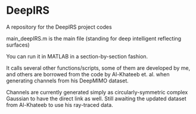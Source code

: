 # DeepIRS
A repository for the DeepIRS project codes

main_deepIRS.m is the main file (standing for deep intelligent reflecting surfaces)

You can run it in MATLAB in a section-by-section fashion.

It calls several other functions/scripts, some of them are developed by me, and others are borrowed from the code by Al-Khateeb et. al. when generating channels from his DeepMIMO dataset.

Channels are currently generated simply as circularly-symmetric complex Gaussian to have the direct link as well. Still awaiting the updated dataset from Al-Khateeb to use his ray-traced data.
